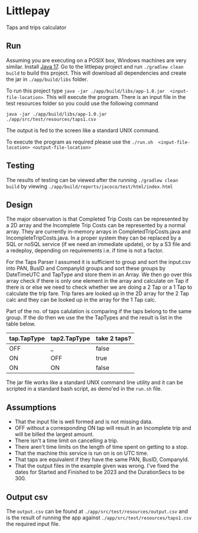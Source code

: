 # Littlepay
Taps and trips calculator

## Run
Assuming you are executing on a POSIX box, Windows machines are very similar. Install [Java 17](http://www.oracle.com/technetwork/java/javase/downloads/index.html). Go to the littlepay project and run `./gradlew clean build` to build this project. This will download all dependencies and create the jar in `./app/build/libs` folder. 

To run this project type `java -jar ./app/build/libs/app-1.0.jar  <input-file-location>`. This will execute the program. There is an input file in the test resources folder so you could use the following command
```
java -jar ./app/build/libs/app-1.0.jar ./app/src/test/resources/taps1.csv
```
The output is fed to the screen like a standard UNIX command.

To execute the program as required please use the `./run.sh  <input-file-location> <output-file-location>`

## Testing
The results of testing can be viewed after the running `./gradlew clean build` by viewing `./app/build/reports/jacoco/test/html/index.html`

## Design
The major observation is that Completed Trip Costs can be represented by a 2D array and the Incomplete Trip Costs can be represented by a normal array. They are currently in-memory arrays in CompletedTripCosts.java and IncompleteTripCosts.java. In a proper system they can be replaced by a SQL or noSQL service (if we need an immediate update), or by a S3 file and a redeploy, depending on requirements i.e. if time is not a factor.

For the Taps Parser I assumed it is sufficient to group and sort the input.csv into PAN, BusID and CompanyId groups and sort these groups by DateTimeUTC and TapType and store them in an Array. We then go over this array check if there is only one element in the array and calculate on Tap if there is or else we need to check whether we are doing a 2 Tap or a 1 Tap to calculate the trip fare. Trip fares are looked up in the 2D array for the 2 Tap calc and they can be looked up in the array for the 1 Tap calc.

Part of the no. of taps calulation is comparing if the taps belong to the same group. If the do then we use the the TapTypes and the result is list in the table below.
     
| tap.TapType | tap2.TapType | take 2 taps?
|-------------|--------------|--------------- 
| OFF         | _            | false
| ON          | OFF          | true
| ON          | ON           | false

The jar file works like a standard UNIX command line utility and it can be scripted in a standard bash script, as demo'ed in the `run.sh` file.

## Assumptions
* That the input file is well formed and is not missing data.
* OFF without a corresponding ON tap will result in an Incomplete trip and will be billed the largest amount.
* There isn't a time limit on cancelling a trip.
* There aren't time limits on the length of time spent on getting to a stop.
* That the machine this service is run on is on UTC time.
* That taps are equivalent if they have the same PAN, BusID, CompanyId.
* That the output files in the example given was wrong. I've fixed the dates for Started and Finished to be 2023 and the DurationSecs to be 300.

## Output csv
The `output.csv` can be found at `./app/src/test/resources/output.csv` and is the result of running the app against `./app/src/test/resources/taps1.csv` the required input file.